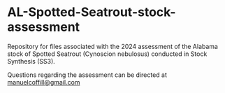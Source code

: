 # AL-Spotted-Seatrout-stock-assessment

Repository for files associated with the 2024 assessment of the Alabama stock of Spotted Seatrout (Cynoscion nebulosus) conducted in Stock Synthesis (SS3).

Questions regarding the assessment can be directed at manuelcoffill@gmail.com
